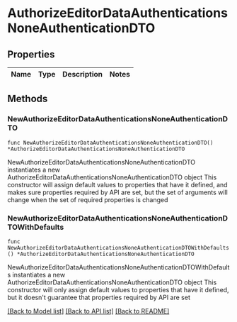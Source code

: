 # AuthorizeEditorDataAuthenticationsNoneAuthenticationDTO

## Properties

Name | Type | Description | Notes
------------ | ------------- | ------------- | -------------

## Methods

### NewAuthorizeEditorDataAuthenticationsNoneAuthenticationDTO

`func NewAuthorizeEditorDataAuthenticationsNoneAuthenticationDTO() *AuthorizeEditorDataAuthenticationsNoneAuthenticationDTO`

NewAuthorizeEditorDataAuthenticationsNoneAuthenticationDTO instantiates a new AuthorizeEditorDataAuthenticationsNoneAuthenticationDTO object
This constructor will assign default values to properties that have it defined,
and makes sure properties required by API are set, but the set of arguments
will change when the set of required properties is changed

### NewAuthorizeEditorDataAuthenticationsNoneAuthenticationDTOWithDefaults

`func NewAuthorizeEditorDataAuthenticationsNoneAuthenticationDTOWithDefaults() *AuthorizeEditorDataAuthenticationsNoneAuthenticationDTO`

NewAuthorizeEditorDataAuthenticationsNoneAuthenticationDTOWithDefaults instantiates a new AuthorizeEditorDataAuthenticationsNoneAuthenticationDTO object
This constructor will only assign default values to properties that have it defined,
but it doesn't guarantee that properties required by API are set


[[Back to Model list]](../README.md#documentation-for-models) [[Back to API list]](../README.md#documentation-for-api-endpoints) [[Back to README]](../README.md)



